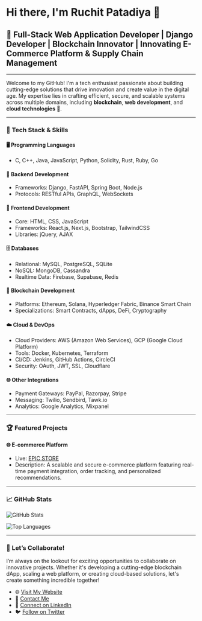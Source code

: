 # Hi there, I'm **Ruchit Patadiya** 👋

## 🌟 Full-Stack Web Application Developer | Django Developer | Blockchain Innovator | Innovating E-Commerce Platform & Supply Chain Management

---

Welcome to my GitHub! I'm a tech enthusiast passionate about building cutting-edge solutions that drive innovation and create value in the digital age. My expertise lies in crafting efficient, secure, and scalable systems across multiple domains, including **blockchain**, **web development**, and **cloud technologies** 🚀.

---

### 🚀 **Tech Stack & Skills**

#### 🖥️ **Programming Languages**
- C, C++, Java, JavaScript, Python, Solidity, Rust, Ruby, Go

#### 🔧 **Backend Development**
- Frameworks: Django, FastAPI, Spring Boot, Node.js
- Protocols: RESTful APIs, GraphQL, WebSockets

#### 🎨 **Frontend Development**
- Core: HTML, CSS, JavaScript
- Frameworks: React.js, Next.js, Bootstrap, TailwindCSS
- Libraries: jQuery, AJAX

#### 🗄️ **Databases**
- Relational: MySQL, PostgreSQL, SQLite
- NoSQL: MongoDB, Cassandra
- Realtime Data: Firebase, Supabase, Redis

#### 🔗 **Blockchain Development**
- Platforms: Ethereum, Solana, Hyperledger Fabric, Binance Smart Chain
- Specializations: Smart Contracts, dApps, DeFi, Cryptography

#### ☁️ **Cloud & DevOps**
- Cloud Providers: AWS (Amazon Web Services), GCP (Google Cloud Platform)
- Tools: Docker, Kubernetes, Terraform
- CI/CD: Jenkins, GitHub Actions, CircleCI
- Security: OAuth, JWT, SSL, Cloudflare

#### 🌐 **Other Integrations**
- Payment Gateways: PayPal, Razorpay, Stripe
- Messaging: Twilio, Sendbird, Tawk.io
- Analytics: Google Analytics, Mixpanel

---

### 🏆 **Featured Projects**

#### 🌐 **E-commerce Platform**
- Live: [EPIC STORE](https://ruchitpx.pythonanywhere.com)
- Description: A scalable and secure e-commerce platform featuring real-time payment integration, order tracking, and personalized recommendations.

---

### 📈 **GitHub Stats**
![GitHub Stats](https://github-readme-stats.vercel.app/api?username=ruchitpx&show_icons=true&theme=radical)

![Top Languages](https://github-readme-stats.vercel.app/api/top-langs/?username=ruchitpx&layout=compact&theme=radical)

---

### 🤝 **Let’s Collaborate!**

I’m always on the lookout for exciting opportunities to collaborate on innovative projects. Whether it's developing a cutting-edge blockchain dApp, scaling a web platform, or creating cloud-based solutions, let's create something incredible together!

- 🌐 [Visit My Website](https://ruchitpx.com)
- 📧 [Contact Me](mailto:ruchitpx@gmail.com)
- 💼 [Connect on LinkedIn](https://linkedin.com/in/ruchitpx)
- 🐦 [Follow on Twitter](https://twitter.com/ruchitpx)
